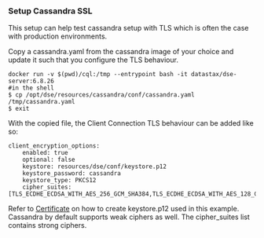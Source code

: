 ### Setup Cassandra SSL
This setup can help test cassandra setup with TLS which is often the case with production environments.

Copy a cassandra.yaml from the cassandra image of your choice and update it such that you configure the TLS behaviour.
```
docker run -v $(pwd)/cql:/tmp --entrypoint bash -it datastax/dse-server:6.8.26
#in the shell
$ cp /opt/dse/resources/cassandra/conf/cassandra.yaml /tmp/cassandra.yaml
$ exit

```

With the copied file, the Client Connection TLS behaviour can be added like so:

```
client_encryption_options:
    enabled: true
    optional: false
    keystore: resources/dse/conf/keystore.p12
    keystore_password: cassandra
    keystore_type: PKCS12
    cipher_suites: [TLS_ECDHE_ECDSA_WITH_AES_256_GCM_SHA384,TLS_ECDHE_ECDSA_WITH_AES_128_GCM_SHA256,TLS_ECDHE_RSA_WITH_AES_128_GCM_SHA256,TLS_ECDHE_RSA_WITH_AES_256_GCM_SHA384]
```
Refer to [Certificate](../Certificate) on how to create keystore.p12 used in this example.
Cassandra by default supports weak ciphers as well. The cipher_suites list contains strong ciphers.



